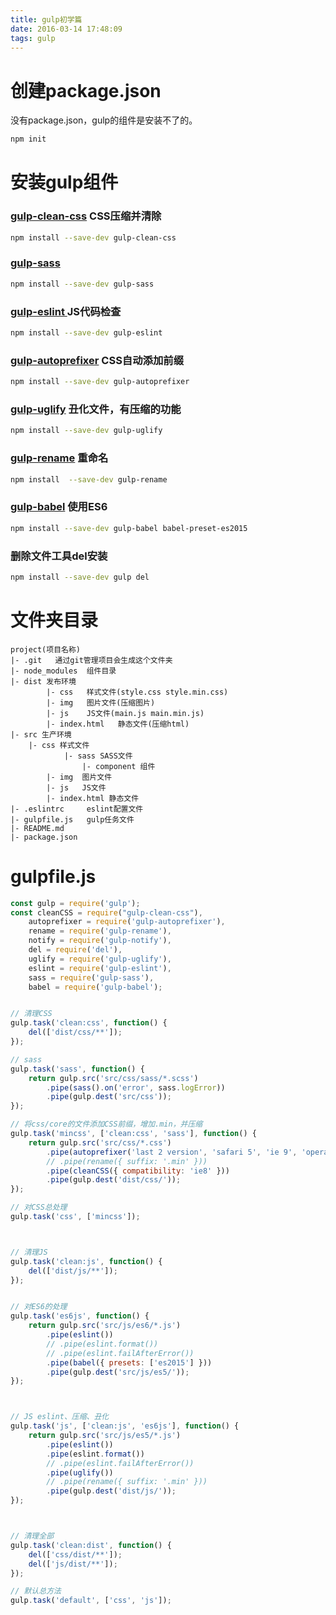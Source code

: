 ```yaml
---
title: gulp初学篇
date: 2016-03-14 17:48:09
tags: gulp
---
```


# 创建package.json
没有package.json，gulp的组件是安装不了的。

```sh
npm init
```


# 安装gulp组件

	
### [gulp-clean-css](https://www.npmjs.com/package/gulp-clean-css/) CSS压缩并清除

```sh
npm install --save-dev gulp-clean-css 
```
	
### [gulp-sass](https://www.npmjs.com/package/gulp-sass/)

```sh
npm install --save-dev gulp-sass 
```
	
### [gulp-eslint ](https://www.npmjs.com/package/gulp-eslint/) JS代码检查 

```sh
npm install --save-dev gulp-eslint
```
	
### [gulp-autoprefixer](https://www.npmjs.com/package/gulp-autoprefixer/) CSS自动添加前缀

```sh
npm install --save-dev gulp-autoprefixer
```

### [gulp-uglify](https://www.npmjs.com/package/gulp-uglify/) 丑化文件，有压缩的功能

```sh
npm install --save-dev gulp-uglify
```

	
### [gulp-rename](https://www.npmjs.com/package/gulp-rename/) 重命名

```sh
npm install  --save-dev gulp-rename
```
	
### [gulp-babel](https://www.npmjs.com/package/gulp-babel) 使用ES6


```sh
npm install --save-dev gulp-babel babel-preset-es2015
```

### 删除文件工具del安装

```sh
npm install --save-dev gulp del
```
	

# 文件夹目录

	project(项目名称)
	|- .git   通过git管理项目会生成这个文件夹
	|- node_modules  组件目录
	|- dist 发布环境
    		|- css   样式文件(style.css style.min.css)
    		|- img   图片文件(压缩图片)
    		|- js    JS文件(main.js main.min.js)
    		|- index.html   静态文件(压缩html)
	|- src 生产环境
		|- css 样式文件
    			|- sass SASS文件
    				|- component 组件
    		|- img  图片文件
    		|- js   JS文件
    		|- index.html 静态文件
	|- .eslintrc     eslint配置文件
	|- gulpfile.js   gulp任务文件
	|- README.md
	|- package.json

# gulpfile.js

```js
const gulp = require('gulp');
const cleanCSS = require("gulp-clean-css"),
    autoprefixer = require('gulp-autoprefixer'),
    rename = require('gulp-rename'),
    notify = require('gulp-notify'),
    del = require('del'),
    uglify = require('gulp-uglify'),
    eslint = require('gulp-eslint'),
    sass = require('gulp-sass'),
    babel = require('gulp-babel');


// 清理CSS
gulp.task('clean:css', function() {
    del(['dist/css/**']);
});

// sass
gulp.task('sass', function() {
    return gulp.src('src/css/sass/*.scss')
        .pipe(sass().on('error', sass.logError))
        .pipe(gulp.dest('src/css'));
});

// 将css/core的文件添加CSS前缀，增加.min，并压缩
gulp.task('mincss', ['clean:css', 'sass'], function() {
    return gulp.src('src/css/*.css')
        .pipe(autoprefixer('last 2 version', 'safari 5', 'ie 9', 'opera 12.1', 'ios 6', 'android 4'))
        // .pipe(rename({ suffix: '.min' }))
        .pipe(cleanCSS({ compatibility: 'ie8' }))
        .pipe(gulp.dest('dist/css/'));
});

// 对CSS总处理
gulp.task('css', ['mincss']);



// 清理JS
gulp.task('clean:js', function() {
    del(['dist/js/**']);
});


// 对ES6的处理
gulp.task('es6js', function() {
    return gulp.src('src/js/es6/*.js')
        .pipe(eslint())
        // .pipe(eslint.format())
        // .pipe(eslint.failAfterError())
        .pipe(babel({ presets: ['es2015'] }))
        .pipe(gulp.dest('src/js/es5/'));
});



// JS eslint、压缩、丑化
gulp.task('js', ['clean:js', 'es6js'], function() {
    return gulp.src('src/js/es5/*.js')
        .pipe(eslint())
        .pipe(eslint.format())
        // .pipe(eslint.failAfterError())
        .pipe(uglify())
        // .pipe(rename({ suffix: '.min' }))
        .pipe(gulp.dest('dist/js/'));
});



// 清理全部
gulp.task('clean:dist', function() {
    del(['css/dist/**']);
    del(['js/dist/**']);
});

// 默认总方法
gulp.task('default', ['css', 'js']);
```
	
